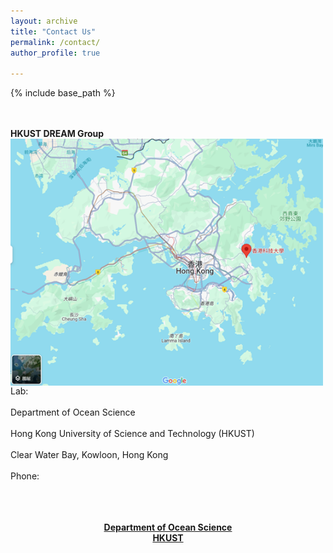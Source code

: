 ```yaml
---
layout: archive
title: "Contact Us"
permalink: /contact/
author_profile: true

---
```


{% include base_path %}

<br/><br/>
**HKUST DREAM Group** <img style="float: left; padding-right: 15px;" src="/images/location.png" width="500"> 
<br/><br/>
Lab: 
<br/><br/>
Department of Ocean Science
<br/><br/>
Hong Kong University of Science and Technology (HKUST)
<br/><br/>
Clear Water Bay, Kowloon, Hong Kong
<br/><br/>
Phone: 
<br/><br/>
<br/><br/>

<center>
  <b>
    <a href="https://oces.hkust.edu.hk/">Department of Ocean Science</a>
    <br/>
    <a href="https://hkust.edu.hk/">HKUST</a>
  </b>
</center>
